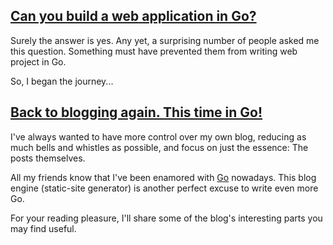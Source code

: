 [<h2>Can you build a web application in Go?</h2>](/posts/1430960969799974572-can-you-build-a-web-application-in-go.html)


Surely the answer is yes. Any yet, a surprising number of people asked me this question. Something must have prevented them from writing web project in Go.

So, I began the journey...



[<h2>Back to blogging again. This time in Go!</h2>](/posts/1424762251437171629-back-to-blogging.html)


I've always wanted to have more control over my own blog, reducing as much bells and whistles as possible, and focus on just the essence: The posts themselves.

All my friends know that I've been enamored with [Go](https://golang.org/) nowadays. This blog engine (static-site generator) is another perfect excuse to write even more Go.

For your reading pleasure, I'll share some of the blog's interesting parts you may find useful.

